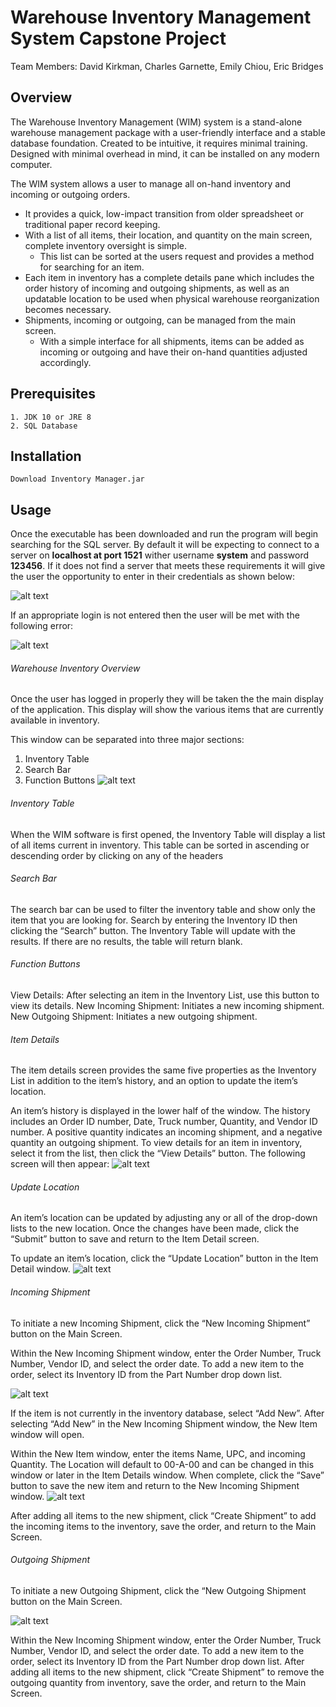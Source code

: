 # Warehouse Inventory Management System Capstone Project

Team Members:
David Kirkman, Charles Garnette, Emily Chiou, Eric Bridges

## Overview
The Warehouse Inventory Management (WIM) system is a stand-alone warehouse management package with a user-friendly interface and a stable database foundation. Created to be intuitive, it requires minimal training. Designed with minimal overhead in mind, it can be installed on any modern computer. 


The WIM system allows a user to manage all on-hand inventory and incoming or outgoing orders. 
* It provides a quick, low-impact transition from older spreadsheet or traditional paper record keeping. 
* With a list of all items, their location, and quantity on the main screen, complete inventory oversight is simple. 
	- This list can be sorted at the users request and provides a method for searching for an item. 
* Each item in inventory has a complete details pane which includes the order history of incoming and outgoing shipments, as well as an updatable location to be used when physical warehouse reorganization becomes necessary. 
* Shipments, incoming or outgoing, can be managed from the main screen. 
	- With a simple interface for all shipments, items can be added as incoming or outgoing and have their on-hand quantities adjusted accordingly.


## Prerequisites
```
1. JDK 10 or JRE 8
2. SQL Database

```
## Installation
```
Download Inventory Manager.jar
```
## Usage

Once the executable has been downloaded and run the program will begin searching for the SQL server. 
By default it will be expecting to connect to a server on **localhost at port 1521** wither username **system** and password **123456**. 
If it does not find a server that meets these requirements it will give the user the opportunity to enter in their credentials as shown below:

![alt text](images//login.PNG)

If an appropriate login is not entered then the user will be met with the following error:

![alt text](images//could_not_connect.PNG)

###### Warehouse Inventory Overview
Once the user has logged in properly they will be taken the the main display of the application. This display will show the various items that are currently available in inventory.

This window can be separated into three major sections:
1.	Inventory Table
2.	Search Bar
3.	Function Buttons
![alt text](images//Main.PNG)

###### Inventory Table
When the WIM software is first opened, the Inventory Table will display a list of all items current in inventory. This table can be sorted in ascending or descending order by clicking on any of the headers

###### Search Bar
The search bar can be used to filter the inventory table and show only the item that you are looking for. Search by entering the Inventory ID then clicking the “Search” button. The Inventory Table will update with the results. If there are no results, the table will return blank.

###### Function Buttons
View Details: After selecting an item in the Inventory List, use this button to view its details.
	New Incoming Shipment: Initiates a new incoming shipment.
	New Outgoing Shipment: Initiates a new outgoing shipment.

###### Item Details
The item details screen provides the same five properties as the Inventory List in addition to the item’s history, and an option to update the item’s location.

An item’s history is displayed in the lower half of the window. The history includes an Order ID number, Date, Truck number, Quantity, and Vendor ID number. A positive quantity indicates an incoming shipment, and a negative quantity an outgoing shipment.
To view details for an item in inventory, select it from the list, then click the “View Details” button. The following screen will then appear:
![alt text](images//details.PNG)

###### Update Location
An item’s location can be updated by adjusting any or all of the drop-down lists to the new location. Once the changes have been made, click the “Submit” button to save and return to the Item Detail screen.

To update an item’s location, click the “Update Location” button in the Item Detail window.
![alt text](images//update_location.PNG)

###### Incoming Shipment
To initiate a new Incoming Shipment, click the “New Incoming Shipment” button on the Main Screen. 

Within the New Incoming Shipment window, enter the Order Number, Truck Number, Vendor ID, and select the order date. To add a new item to the order, select its Inventory ID from the Part Number drop down list. 

![alt text](images//New_Shipment.PNG)

If the item is not currently in the inventory database, select “Add New”. 
After selecting “Add New” in the New Incoming Shipment window, the New Item window will open. 

Within the New Item window, enter the items Name, UPC, and incoming Quantity. The Location will default to 00-A-00 and can be changed in this window or later in the Item Details window. When complete, click the “Save” button to save the new item and return to the New Incoming Shipment window. 
![alt text](images//new_item.PNG)

After adding all items to the new shipment, click “Create Shipment” to add the incoming items to the inventory, save the order, and return to the Main Screen.

###### Outgoing Shipment
To initiate a new Outgoing Shipment, click the “New Outgoing Shipment button on the Main Screen.

![alt text](images//new_out.png)

Within the New Incoming Shipment window, enter the Order Number, Truck Number, Vendor ID, and select the order date. To add a new item to the order, select its Inventory ID from the Part Number drop down list. After adding all items to the new shipment, click “Create Shipment” to remove the outgoing quantity from inventory, save the order, and return to the Main Screen.





